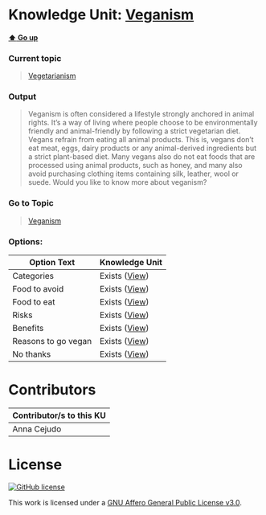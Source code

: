 # Knowledge Unit: [Veganism](../../knowledge_units/vegetarianism/veganism.md)

#### [:arrow_up: Go up](../../topics/vegetarianism.md)
### Current topic
> [Vegetarianism](../../topics/vegetarianism.md)
### Output
> Veganism is often considered a lifestyle strongly anchored in animal rights. It’s a way of living where people choose to be environmentally friendly and animal-friendly by following a strict vegetarian diet. Vegans refrain from eating all animal products. This is, vegans don’t eat meat, eggs, dairy products or any animal-derived ingredients but a strict plant-based diet. Many vegans also do not eat foods that are processed using animal products, such as honey, and many also avoid purchasing clothing items containing silk, leather, wool or suede. Would you like to know more about veganism?
### Go to Topic
> [Veganism](../../topics/veganism.md)

### Options: 

| Option Text | Knowledge Unit |
| - | - |  
| Categories  |  Exists ([View](../../knowledge_units/veganism/categories.md))  |  
| Food to avoid  |  Exists ([View](../../knowledge_units/veganism/food-to-avoid.md))  |  
| Food to eat  |  Exists ([View](../../knowledge_units/veganism/food-to-eat.md))  |  
| Risks  |  Exists ([View](../../knowledge_units/veganism/risks.md))  |  
| Benefits  |  Exists ([View](../../knowledge_units/veganism/benefits.md))  |  
| Reasons to go vegan  |  Exists ([View](../../knowledge_units/veganism/reasons-to-go-vegan.md))  |  
| No thanks  |  Exists ([View](../../knowledge_units/veganism/no-thanks.md))  | 

# Contributors

| Contributor/s to this KU |
| - | 
| Anna Cejudo |

# License
[![GitHub license](https://img.shields.io/github/license/inbrainz/cerebro)](https://github.com/inbrainz/cerebro/blob/master/LICENSE)

This work is licensed under a [GNU Affero General Public License v3.0](https://www.gnu.org/licenses/agpl-3.0.txt).